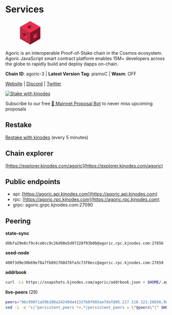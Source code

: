 # Services

<figure><img src="https://raw.githubusercontent.com/kj89/cosmos-images/main/logos/agoric.png" alt=""><figcaption></figcaption></figure>

Agoric is an interoperable Proof-of-Stake chain in the Cosmos ecosystem.  Agoric JavaScript smart contract platform enables 15M+ developers across the  globe to rapidly build and deploy dapps on-chain.

**Chain ID**: agoric-3 | **Latest Version Tag**: pismoC | **Wasm**: OFF

[Website](https://agoric.com) | [Discord](https://discord.com/invite/qDW8DRes4s) | [Twitter](https://twitter.com/agoric)

[![Stake with kjnodes](https://i.ibb.co/cr44Q8j/button-stake-with-kjnodes.png)](https://restake.app/agoric/agoricvaloper1ku5sm2twlsywdrp4wz3kfwgyrtqtp0lpr3nvk8)

Subscribe to our free [🤖 Mainnet Proposal Bot](https://t.me/kjnodes_proposal_bot) to never miss upcoming proposals

## Restake

[Restake with kjnodes](https://restake.app/agoric/agoricvaloper1ku5sm2twlsywdrp4wz3kfwgyrtqtp0lpr3nvk8) (every 5 minutes)
## Chain explorer
[https://explorer.kjnodes.com/agoric](https://explorer.kjnodes.com/agoric)

## Public endpoints

* api: [https://agoric.api.kjnodes.com](https://agoric.api.kjnodes.com)
* rpc: [https://agoric.rpc.kjnodes.com](https://agoric.rpc.kjnodes.com)
* grpc: agoric.grpc.kjnodes.com:27090

## Peering

**state-sync**

```text
d9bfa29e0cf9c4ce0cc9c26d98e5d97228f93b0b@agoric.rpc.kjnodes.com:27656
```

**seed-node**

```text
400f3d9e30b69e78a7fb891f60d76fa3c73f0ecc@agoric.rpc.kjnodes.com:27659
```

**addrbook**
```bash
curl -Ls https://snapshots.kjnodes.com/agoric/addrbook.json > $HOME/.agoric/config/addrbook.json
```

**live-peers** (29)
```bash
peers="96c998f1a59b108a24249da4132fb8f603ae7daf@95.217.118.121:26656,9d2bf3feb8a0a95ccce16a94f926d1c5ddad5190@65.108.121.110:12656,98d989f486d42ec75203f918495c420ca9665514@34.71.244.111:26656,14c8fd41e030160bf28cb42ede8d6a0161563bfb@69.197.160.58:26656,7dbf60aa5851b7d7ba12673d7dcc71d6013fca8e@35.225.193.247:26656,81024f7597b22dd841613cac76a219d25a4533fe@13.215.217.74:26656,a38a30c1dd31f63be2befd40b82964b215c3c288@165.22.251.28:26656,16f2ad1b7f154d6f8751c0ab7453e24f32ee8db3@95.217.45.52:26656,63bd6649f80362ce513027d99ef32c826fdbd259@45.9.62.136:26656,711f6f36a6ec3924b6d721de6adce604092e59f2@116.202.226.169:26656,f095bb53006ebddcbbf29c8df70dddcba6419e36@142.93.145.13:26656,0837c0dac0bb15e79e64207bb0fa5a9a6fa42ad4@178.62.116.62:26656,0464c8dded70d01f5ab50a8d6047a6b27ddf2ccd@84.244.95.232:26656,cccbc2151821e498e03a3a3df9115618571262a7@35.215.1.238:26656,3ba7770c5a4a09259e5bc41cc79c5b1aeddae0de@34.118.76.216:26656,9e673680df593d841b0e09c49f87409654d84ae9@95.217.202.49:37656,37933cb8069e22554e454294d529eddb0fdae145@52.56.185.212:26656,aede0d57cd77051cf1270675fa770c22e8074501@64.32.40.134:26656,8346a2f94b41b8f0d43c49e37ca2ffc9855936b7@34.28.102.95:26656,d9bfa29e0cf9c4ce0cc9c26d98e5d97228f93b0b@65.109.88.38:27656,ca4c3b9d0cf78d934a3b972c328db2e4a9a66c42@64.32.40.114:26656,0f642db2770d4dd3e0d030b2f14f1365e40f3b38@82.100.58.101:26657,9ed68bef54712b46713ac755ab7a6e7ad30694ef@192.99.44.79:14456,d56af8cb0716909f9b804e7dec8c1d34ae4eed16@65.108.142.81:26676,ebc272824924ea1a27ea3183dd0b9ba713494f83@195.3.220.135:27106,506f9bca6ce2f29a2556427f90693a8ee1b100ff@178.128.238.183:26060,e70955351f601ea5be9a9bf41032949a777f31b3@207.244.255.229:10003,cf6854b4615508d264ad4404061b083aa70ce9c8@34.72.229.79:26656,f23a7b7610843cb8d4a6f1f6a44d08926ea86e6d@195.14.6.177:26015"
sed -i -e "s|^persistent_peers *=.*|persistent_peers = \"$peers\"|" $HOME/.agoric/config/config.toml
```
